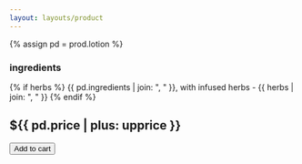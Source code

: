 ```yaml
---
layout: layouts/product
---
```

{% assign pd = prod.lotion %}
### ingredients
{% if herbs %}
  {{ pd.ingredients | join: ", " }}, with infused herbs - {{ herbs | join: ", " }}
{% endif %}

## ${{ pd.price | plus: upprice }}
<button class="btn snipcart-add-item"
  data-item-id="{{ sku }}"
  data-item-price="{{ pd.price | plus: upprice }}"
  data-item-weight="{{ pd.weight }}"
  data-item-url="{{ settings.site_url }}{{ pd.url}}{{ url }}"
  data-item-description="{{ short }}"
  data-item-image="/assets/img/shop/{{ img.thumb }}"
  data-item-name="{{ title }}">
  <i class="fa-duotone fa-cart-plus"></i> Add to cart
</button>
